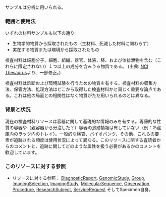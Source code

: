 サンプルは分析に用いられる。

### 範囲と使用法

いずれの材料サンプルも以下の通り:
* 生物学的物質から採取されたもの（生材料、死滅した材料に関わらず）
* 実在する物質または環境から採取されたもの

検査材料は細胞分子、細胞、組織、器官、体液、胚、および体排泄物を含む（これらに限定されない）１つ以上の成分を含みうる物質である。 (出典: [NCI Thesaurus](http://ncit.nci.nih.gov/)より、一部修正。)

検査材料は診断および環境試験を行うための物質を有する。検査材料の収集方法、保管方法、処理方法はどこから取得した検査材料かと同じく重要な論点である。これは他の局面との相関性はなく物質がただ用いられるのとは異なる。

### 背景と状況

現在の検査材料リソースは容器に関して基礎的な情報のみを有する。再帰的な性質の容器や（親容器から分注した？）容器の追跡情報は有していない（例：冷蔵庫内のラック内のトレイ）。一般的な検査、バイオバンク、その他、これらの要素が追跡される頻度は使用状況によって異なる。このリソースに関する査読者からのコメントと、追跡に関してどのような属性を扱う必要があるかのコメントを歓迎しています。

### このリソースに対する参照

* リソースに対する参照：
[DiagnosticReport](https://www.hl7.org/fhir/diagnosticreport.html#DiagnosticReport), [GenomicStudy](https://www.hl7.org/fhir/genomicstudy.html#GenomicStudy), [Group](https://www.hl7.org/fhir/group.html#Group), [ImagingSelection](https://www.hl7.org/fhir/imagingselection.html#ImagingSelection), [ImagingStudy](https://www.hl7.org/fhir/imagingstudy.html#ImagingStudy), [MolecularSequence](https://www.hl7.org/fhir/molecularsequence.html#MolecularSequence), [Observation](https://www.hl7.org/fhir/observation.html#Observation), [Procedure](https://www.hl7.org/fhir/procedure.html#Procedure), [ResearchSubject](https://www.hl7.org/fhir/researchsubject.html#ResearchSubject), [ServiceRequest](https://www.hl7.org/fhir/servicerequest.html#ServiceRequest) そしてSpecimen自身。
